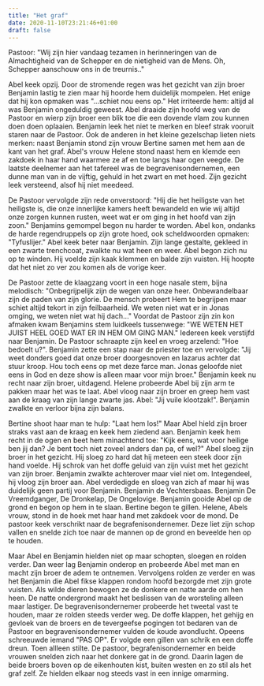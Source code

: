 ```yaml
---
title: "Het graf"
date: 2020-11-10T23:21:46+01:00
draft: false
---
```


Pastoor: "Wij zijn hier vandaag tezamen in herinneringen van de  Almachtigheid van de Schepper en de nietigheid van de Mens. Oh, Schepper aanschouw ons in de treurnis.."

Abel keek opzij. Door de stromende regen was het gezicht van zijn broer Benjamin lastig te zien maar hij hoorde hem duidelijk mompelen. Het enige dat hij kon opmaken was "...schiet nou eens op." Het irriteerde hem: altijd al was Benjamin ongeduldig geweest. Abel draaide zijn hoofd weg van de Pastoor en wierp zijn broer een blik toe die een dovende vlam zou kunnen doen doen oplaaien. Benjamin leek het niet te merken en bleef strak vooruit staren naar de Pastoor. Ook de anderen in het kleine gezelschap lieten niets merken: naast Benjamin stond zijn vrouw Bertine samen met hem aan de kant van het graf. Abel's vrouw Helene stond naast hem en klemde een zakdoek in haar hand waarmee ze af en toe langs haar ogen veegde. De laatste deelnemer aan het tafereel was de begravenisondernemen, een dunne man van in de vijftig, gehuld in het zwart en met hoed. Zijn gezicht leek versteend, alsof hij niet meedeed.

De Pastoor vervolgde zijn rede onverstoord: "Hij die het heiligste van het heiligste is, die onze innerlijke kamers heeft bewandeld en wie wij altijd onze zorgen kunnen rusten, weet wat er om ging in het hoofd van zijn zoon." Benjamins  gemompel begon nu harder te worden. Abel kon, ondanks de harde regendruppels op zijn grote hoed, ook scheldwoorden opmaken: "Tyfuslijer." Abel keek beter naar Benjamin. Zijn lange gestalte, gekleed in een zwarte trenchcoat, zwalkte nu wat heen en weer. Abel begon zich nu op te winden. Hij voelde zijn kaak klemmen en balde zijn vuisten. Hij hoopte dat het niet zo ver zou komen als de vorige keer.

De Pastoor zette de klaagzang voort in een hoge nasale stem, bijna melodisch: "Onbegrijpelijk zijn de wegen van onze heer. Onbewandelbaar zijn de paden van zijn glorie. De mensch probeert Hem te begrijpen maar schiet altijd tekort in zijn feilbaarheid. We weten niet wat er in Jonas omging, we weten niet wat hij dach..." Voordat de Pastoor zijn zin kon afmaken kwam Benjamins stem luidkeels tussenwege: "WE WETEN HET JUIST HEEL GOED WAT ER IN HEM OM GING MAN." Iedereen keek verstijfd naar Benjamin. De Pastoor schraapte zijn keel en vroeg arzelend: "Hoe bedoelt u?". Benjamin zette een stap naar de priester toe en vervolgde: "Jij weet donders goed dat onze broer doorgesnoven en lazarus achter dat stuur kroop. Hou toch eens op met deze farce man. Jonas geloofde niet eens in God en deze show is alleen maar voor mijn broer." Benjamin keek nu recht naar zijn broer, uitdagend. Helene probeerde Abel bij zijn arm te pakken maar het was te laat. Abel vloog naar zijn broer en greep hem vast aan de kraag van zijn lange zwarte jas. Abel: "Jij vuile klootzak!".  Benjamin zwalkte en verloor bijna zijn balans.

Bertine shoot haar man te hulp: "Laat hem los!" Maar Abel hield zijn broer straks vast aan de kraag en keek hem ziedend aan. Benjamin keek hem recht in de ogen en beet hem minachtend toe: "Kijk eens, wat voor heilige ben jij dan? Je bent toch niet zoveel anders dan pa, of wel?" Abel sloeg zijn broer in het gezicht. Hij sloeg zo hard dat hij meteen een steek door zijn hand voelde. Hij schrok van het doffe geluid van zijn vuist met het gezicht van zijn broer. Benjamin zwalkte achterover maar viel niet om. Integendeel, hij vloog zijn broer aan. Abel verdedigde en sloeg van zich af  maar hij was duidelijk geen partij voor Benjamin. Benjamin de Vechtersbaas. Benjamin De Vreemdganger, De Dronkelap, De Ongelovige.  Benjamin gooide Abel op de grond en begon op hem in te slaan. Bertine begon te gillen. Helene, Abels vrouw, stond in de hoek met haar hand met zakdoek voor de mond. De pastoor keek verschrikt naar de begrafenisondernemer. Deze liet zijn schop vallen en snelde zich toe naar de mannen op de grond en beveelde hen op te houden.

Maar Abel en Benjamin hielden niet op maar schopten, sloegen en rolden verder. Dan weer lag Benjamin onderop en probeerde Abel met man en macht zijn broer de adem te ontnemen. Vervolgens rolden ze verder en was het Benjamin die Abel fikse klappen rondom hoofd bezorgde met zijn grote vuisten. Als wilde dieren bewogen ze de donkere en natte aarde om hen heen. De natte ondergrond maakt het beslissen van de worsteling alleen maar lastiger. De begravenisondernemer probeerde het tweetal vast te houden, maar ze rolden steeds verder weg. De doffe klappen, het gehijg en gevloek van de broers en de tevergeefse pogingen tot bedaren van de Pastoor en begravenisondernemer vulden de koude avondlucht. Opeens schreeuwde iemand "PAS OP". Er volgde een gillen van schrik en een doffe dreun. Toen allleen stilte. De pastoor, begrafenisondernemer en beide vrouwen snelden zich naar het donkere gat in de grond. Daarin lagen de beide broers boven op de eikenhouten kist, buiten westen en zo stil als het graf zelf. Ze hielden elkaar nog steeds vast in een innige omarming.

